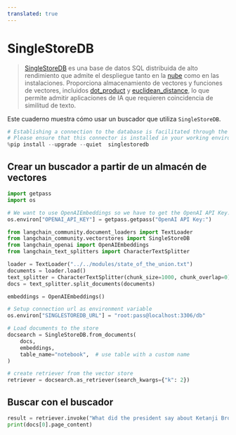 ```yaml
---
translated: true
---
```


# SingleStoreDB

>[SingleStoreDB](https://singlestore.com/) es una base de datos SQL distribuida de alto rendimiento que admite el despliegue tanto en la [nube](https://www.singlestore.com/cloud/) como en las instalaciones. Proporciona almacenamiento de vectores y funciones de vectores, incluidos [dot_product](https://docs.singlestore.com/managed-service/en/reference/sql-reference/vector-functions/dot_product.html) y [euclidean_distance](https://docs.singlestore.com/managed-service/en/reference/sql-reference/vector-functions/euclidean_distance.html), lo que permite admitir aplicaciones de IA que requieren coincidencia de similitud de texto.

Este cuaderno muestra cómo usar un buscador que utiliza `SingleStoreDB`.

```python
# Establishing a connection to the database is facilitated through the singlestoredb Python connector.
# Please ensure that this connector is installed in your working environment.
%pip install --upgrade --quiet  singlestoredb
```

## Crear un buscador a partir de un almacén de vectores

```python
import getpass
import os

# We want to use OpenAIEmbeddings so we have to get the OpenAI API Key.
os.environ["OPENAI_API_KEY"] = getpass.getpass("OpenAI API Key:")

from langchain_community.document_loaders import TextLoader
from langchain_community.vectorstores import SingleStoreDB
from langchain_openai import OpenAIEmbeddings
from langchain_text_splitters import CharacterTextSplitter

loader = TextLoader("../../modules/state_of_the_union.txt")
documents = loader.load()
text_splitter = CharacterTextSplitter(chunk_size=1000, chunk_overlap=0)
docs = text_splitter.split_documents(documents)

embeddings = OpenAIEmbeddings()

# Setup connection url as environment variable
os.environ["SINGLESTOREDB_URL"] = "root:pass@localhost:3306/db"

# Load documents to the store
docsearch = SingleStoreDB.from_documents(
    docs,
    embeddings,
    table_name="notebook",  # use table with a custom name
)

# create retriever from the vector store
retriever = docsearch.as_retriever(search_kwargs={"k": 2})
```

## Buscar con el buscador

```python
result = retriever.invoke("What did the president say about Ketanji Brown Jackson")
print(docs[0].page_content)
```
